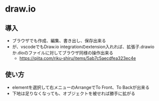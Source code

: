 # draw.io

## 導入
- ブラウザでも作成、編集、書き出し、保存出来る
- が、vscodeでもDraw.io integrationのextension入れれば、拡張子.drawioか.dioのファイルに対してブラウザ同様の操作出来る
  - https://qiita.com/riku-shiru/items/5ab7c5aecdfea323ec4e

## 使い方
- elementを選択して右メニューのArrangeでTo Front、To Backが出来る
- 下地は足りなくなっても、オブジェクトを被せれば勝手に拡がる